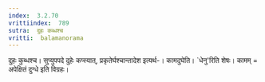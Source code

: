 ```yaml
---
index:  3.2.70
vrittiindex:  789
sutra:  दुहः कब्धश्च
vritti:  balamanorama 
---
```


दुहः कुब्धश्च। सुप्युपपदे दुहेः कप्स्यात्, प्रकृतेर्घश्चान्तादेश इत्यर्थ-। कामदुघेति। `धेनु'रिति शेषः। कामम् = अपेक्षितं दुग्धे इति विग्रहः। 

